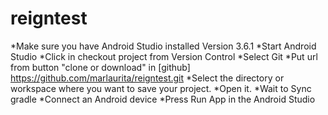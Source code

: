 # reigntest

*Make sure you have Android Studio installed
Version 3.6.1
*Start Android Studio
*Click in checkout project from Version Control
*Select Git
*Put url from button "clone or download" in [github] <https://github.com/marlaurita/reigntest.git>
*Select the directory or workspace where you want to save your project.
*Open it. 
*Wait to Sync gradle 
*Connect an Android device
*Press Run App in the Android Studio

